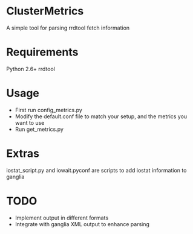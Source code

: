 ClusterMetrics
==============

A simple tool for parsing rrdtool fetch information

Requirements
=============

Python 2.6+
rrdtool

Usage
============
* First run config_metrics.py
* Modify the default.conf file to match your setup, and the metrics you want to use
* Run get_metrics.py

Extras
=========
iostat_script.py and iowait.pyconf are scripts to add iostat information to ganglia

TODO
===========
* Implement output in different formats
* Integrate with ganglia XML output to enhance parsing

